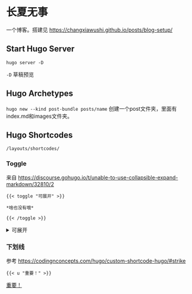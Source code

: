 # 长夏无事
一个博客。搭建见 https://changxiawushi.github.io/posts/blog-setup/

## Start Hugo Server
`hugo server -D`

`-D` 草稿预览

## Hugo Archetypes

`hugo new --kind post-bundle posts/name`
创建一个post文件夹，里面有index.md和images文件夹。

## Hugo Shortcodes

`/layouts/shortcodes/`

### Toggle
来自 https://discourse.gohugo.io/t/unable-to-use-collapsible-expand-markdown/32810/2
```
{{< toggle "可展开" >}}

*啥也没有哦*

{{< /toggle >}}
```

<details>
  <summary>可展开</summary>
    <i>啥也没有哦</i>
</details>

### 下划线
参考 https://codingnconcepts.com/hugo/custom-shortcode-hugo/#strike
```
{{< u "重要！" >}}
```
<u>重要！</u>